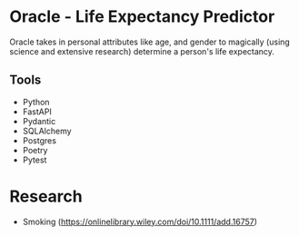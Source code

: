 # Oracle - Life Expectancy Predictor

Oracle takes in personal attributes like age, and gender to magically (using science and extensive research) determine a person's life expectancy.

## Tools

- Python
- FastAPI
- Pydantic
- SQLAlchemy
- Postgres
- Poetry
- Pytest

# Research

- Smoking (https://onlinelibrary.wiley.com/doi/10.1111/add.16757)
